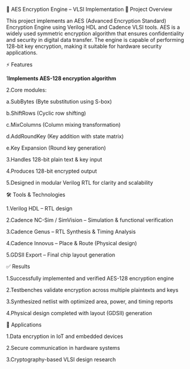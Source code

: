 🔐 AES Encryption Engine – VLSI Implementation
📌 Project Overview

This project implements an AES (Advanced Encryption Standard) Encryption Engine using Verilog HDL and Cadence VLSI tools. AES is a widely used symmetric encryption algorithm that ensures confidentiality and security in digital data transfer. The engine is capable of performing 128-bit key encryption, making it suitable for hardware security applications.

⚡ Features

1**Implements AES-128 encryption algorithm**

2.Core modules:

  a.SubBytes (Byte substitution using S-box)

  b.ShiftRows (Cyclic row shifting)

  c.MixColumns (Column mixing transformation)

  d.AddRoundKey (Key addition with state matrix)

  e.Key Expansion (Round key generation)

3.Handles 128-bit plain text & key input

4.Produces 128-bit encrypted output

5.Designed in modular Verilog RTL for clarity and scalability

🛠 Tools & Technologies

1.Verilog HDL – RTL design

2.Cadence NC-Sim / SimVision – Simulation & functional verification

3.Cadence Genus – RTL Synthesis & Timing Analysis

4.Cadence Innovus – Place & Route (Physical design)

5.GDSII Export – Final chip layout generation

✅ Results

1.Successfully implemented and verified AES-128 encryption engine

2.Testbenches validate encryption across multiple plaintexts and keys

3.Synthesized netlist with optimized area, power, and timing reports

4.Physical design completed with layout (GDSII) generation

🚀 Applications

1.Data encryption in IoT and embedded devices

2.Secure communication in hardware systems

3.Cryptography-based VLSI design research
